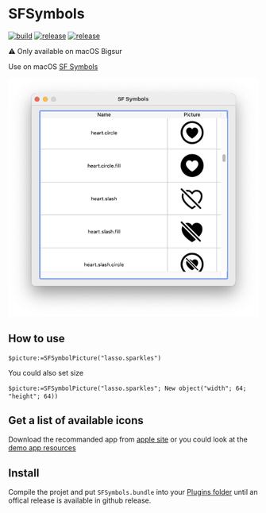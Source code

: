 # SFSymbols

[![build](https://github.com/mesopelagique/SFSymbols/actions/workflows/build.yml/badge.svg)](https://github.com/mesopelagique/SFSymbols/actions/workflows/build.yml)
[![release](https://github.com/mesopelagique/SFSymbols/actions/workflows/release.yml/badge.svg)](https://github.com/mesopelagique/SFSymbols/actions/workflows/release.yml)
[![release](https://img.shields.io/github/v/release/mesopelagique/SFSymbols.svg)](https://github.com/mesopelagique/SFSymbols/releases/latest)

⚠️ Only available on macOS Bigsur

Use on macOS [SF Symbols](https://developer.apple.com/sf-symbols/)
 
![All.png](All.png)

## How to use

```4d
$picture:=SFSymbolPicture("lasso.sparkles")
```

You could also set size

```4d
$picture:=SFSymbolPicture("lasso.sparkles"; New object("width"; 64; "height"; 64))
```

## Get a list of available icons

Download the recommanded app from [apple site](https://developer.apple.com/sf-symbols/) or you could look at the [demo app resources](https://github.com/mesopelagique/SFSymbols/blob/main/sample.4dbase/Resources/list.txt)

## Install

Compile the projet and put `SFSymbols.bundle` into your [Plugins folder](sample.4dbase/Plugins/) until an offical release is available in github release.
